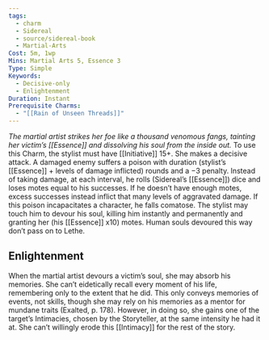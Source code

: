 ```yaml
---
tags:
  - charm
  - Sidereal
  - source/sidereal-book
  - Martial-Arts
Cost: 5m, 1wp
Mins: Martial Arts 5, Essence 3
Type: Simple
Keywords:
  - Decisive-only
  - Enlightenment
Duration: Instant
Prerequisite Charms:
  - "[[Rain of Unseen Threads]]"
---
```

*The martial artist strikes her foe like a thousand venomous fangs, tainting her victim’s [[Essence]] and dissolving his soul from the inside out.*
To use this Charm, the stylist must have [[Initiative]] 15+. 
She makes a decisive attack. A damaged enemy suffers a poison with duration (stylist’s [[Essence]] + levels of damage inflicted) rounds and a −3 penalty. Instead of taking damage, at each interval, he rolls (Sidereal’s [[Essence]]) dice and loses motes equal to his successes. If he doesn’t have enough motes, excess successes instead inflict that many levels of aggravated damage. If this poison incapacitates a character, he falls comatose. The stylist may touch him to devour his soul, killing him instantly and permanently and granting her (his [[Essence]] x10) motes. Human souls devoured this way don’t pass on to Lethe. 
## Enlightenment
When the martial artist devours a victim’s soul, she may absorb his memories. She can’t eidetically recall every moment of his life, remembering only to the extent that he did. This only conveys memories of events, not skills, though she may rely on his memories as a mentor for mundane traits (Exalted, p. 178). However, in doing so, she gains one of the target’s Intimacies, chosen by the Storyteller, at the same intensity he had it at. She can’t willingly erode this [[Intimacy]] for the rest of the story. 